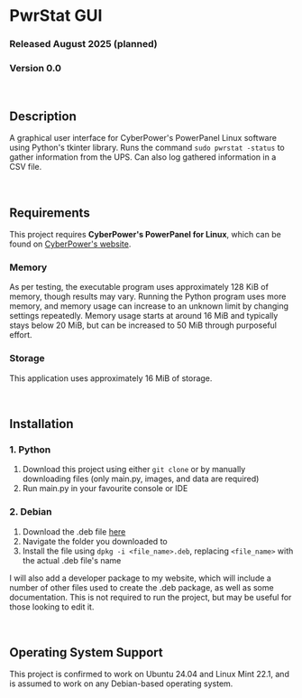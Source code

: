# PwrStat GUI
### Released August 2025 (planned)
### Version 0.0

<br/>

## Description
A graphical user interface for CyberPower's PowerPanel
Linux software using Python's tkinter library. Runs the
command `sudo pwrstat -status` to gather information from
the UPS. Can also log gathered information in a CSV file.

<br/>

## Requirements
This project requires __CyberPower's PowerPanel for Linux__,
which can be found on
[CyberPower's website](https://www.cyberpowersystems.com/products/software/power-panel-personal/).

### Memory
As per testing, the executable program uses approximately
128 KiB of memory, though results may vary.
Running the Python program uses more memory, and memory usage
can increase to an unknown limit by changing settings repeatedly.
Memory usage starts at around 16 MiB and typically stays below 20 MiB,
but can be increased to 50 MiB through purposeful effort.

### Storage
This application uses approximately 16 MiB of storage.

<br/>

## Installation

### 1. Python
1. Download this project using either `git clone` or by manually
downloading files (only main.py, images, and data are required)
2. Run main.py in your favourite console or IDE

### 2. Debian
1. Download the .deb file [here](liam-ralph.github.io/projects/)
2. Navigate the folder you downloaded to
3. Install the file using `dpkg -i <file_name>.deb`, replacing
`<file_name>` with the actual .deb file's name

I will also add a developer package to my website, which will include
a number of other files used to create the .deb package, as well as
some documentation. This is not required to run the project, but may
be useful for those looking to edit it.

<br/>

## Operating System Support
This project is confirmed to work on Ubuntu 24.04 and Linux Mint 22.1,
and is assumed to work on any Debian-based operating system.
